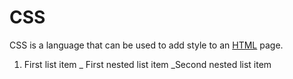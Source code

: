 # CSS

CSS is a language that can be used to add style to an [HTML](/wiki/HTML) page.
1. First list item
    _ First nested list item
        _Second nested list item